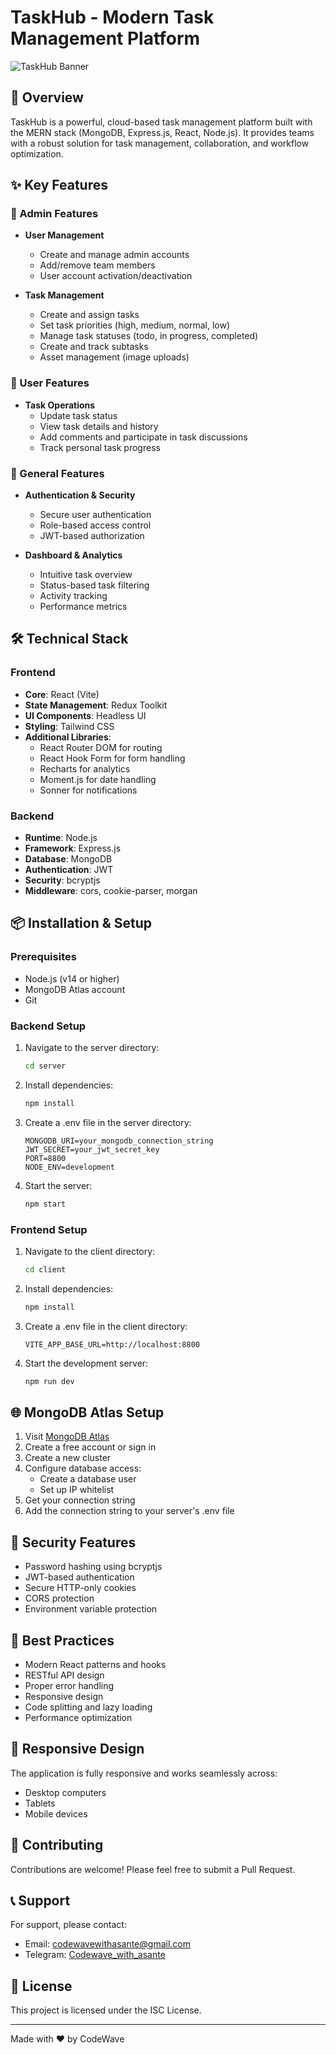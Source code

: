# TaskHub - Modern Task Management Platform

![TaskHub Banner](client/public/banner.png)

## 🚀 Overview

TaskHub is a powerful, cloud-based task management platform built with the MERN stack (MongoDB, Express.js, React, Node.js). It provides teams with a robust solution for task management, collaboration, and workflow optimization.

## ✨ Key Features

### 👑 Admin Features
- **User Management**
  - Create and manage admin accounts
  - Add/remove team members
  - User account activation/deactivation

- **Task Management**
  - Create and assign tasks
  - Set task priorities (high, medium, normal, low)
  - Manage task statuses (todo, in progress, completed)
  - Create and track subtasks
  - Asset management (image uploads)

### 👤 User Features
- **Task Operations**
  - Update task status
  - View task details and history
  - Add comments and participate in task discussions
  - Track personal task progress

### 🌟 General Features
- **Authentication & Security**
  - Secure user authentication
  - Role-based access control
  - JWT-based authorization

- **Dashboard & Analytics**
  - Intuitive task overview
  - Status-based task filtering
  - Activity tracking
  - Performance metrics

## 🛠️ Technical Stack

### Frontend
- **Core**: React (Vite)
- **State Management**: Redux Toolkit
- **UI Components**: Headless UI
- **Styling**: Tailwind CSS
- **Additional Libraries**:
  - React Router DOM for routing
  - React Hook Form for form handling
  - Recharts for analytics
  - Moment.js for date handling
  - Sonner for notifications

### Backend
- **Runtime**: Node.js
- **Framework**: Express.js
- **Database**: MongoDB
- **Authentication**: JWT
- **Security**: bcryptjs
- **Middleware**: cors, cookie-parser, morgan

## 📦 Installation & Setup

### Prerequisites
- Node.js (v14 or higher)
- MongoDB Atlas account
- Git

### Backend Setup
1. Navigate to the server directory:
   ```bash
   cd server
   ```

2. Install dependencies:
   ```bash
   npm install
   ```

3. Create a .env file in the server directory:
   ```env
   MONGODB_URI=your_mongodb_connection_string
   JWT_SECRET=your_jwt_secret_key
   PORT=8800
   NODE_ENV=development
   ```

4. Start the server:
   ```bash
   npm start
   ```

### Frontend Setup
1. Navigate to the client directory:
   ```bash
   cd client
   ```

2. Install dependencies:
   ```bash
   npm install
   ```

3. Create a .env file in the client directory:
   ```env
   VITE_APP_BASE_URL=http://localhost:8800
   ```

4. Start the development server:
   ```bash
   npm run dev
   ```

## 🌐 MongoDB Atlas Setup

1. Visit [MongoDB Atlas](https://www.mongodb.com/cloud/atlas)
2. Create a free account or sign in
3. Create a new cluster
4. Configure database access:
   - Create a database user
   - Set up IP whitelist
5. Get your connection string
6. Add the connection string to your server's .env file

## 🔐 Security Features
- Password hashing using bcryptjs
- JWT-based authentication
- Secure HTTP-only cookies
- CORS protection
- Environment variable protection

## 🎯 Best Practices
- Modern React patterns and hooks
- RESTful API design
- Proper error handling
- Responsive design
- Code splitting and lazy loading
- Performance optimization

## 📱 Responsive Design
The application is fully responsive and works seamlessly across:
- Desktop computers
- Tablets
- Mobile devices

## 🤝 Contributing
Contributions are welcome! Please feel free to submit a Pull Request.

## 📞 Support
For support, please contact:
- Email: codewavewithasante@gmail.com
- Telegram: [Codewave_with_asante](https://t.me/Codewave_with_asante)

## 📄 License
This project is licensed under the ISC License.

---
Made with ❤️ by CodeWave
